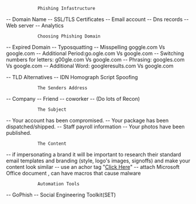 				Phishing Infastructure
-- Domain Name
-- SSL/TLS Certificates
-- Email account
-- Dns records
-- Web server
-- Analytics
				
				Choosing Phishing Domain
-- Expired Domain
-- Typosquatting 
	-- Misspelling	goggle.com Vs google.com
	-- Additional 	 Period:go.ogle.com Vs google.com
	-- Switching 	numbers for letters: g00gle.com Vs google.com
	-- Phrasing:	 googles.com Vs google.com
	-- Additional 	 Word: googleresults.com Vs google.com

-- TLD Alternatives
-- IDN Homograph Script Spoofing

				The Senders Address
-- Company
-- Friend
-- coworker
-- (Do lots of Recon)

				The Subject
-- Your account has been compromised.
-- Your package has been dispatched/shipped.
-- Staff payroll information
-- Your photos have been published.

				The Content
-- if impersonating a brand it will be important to research their standard email templates and branding (style, logo's images, signoffs) and make your content look similar
-- use an achor tag "<a href="spoofsite.com">Click Here</a>"
-- attach Microsoft Office document , can have macros that cause malware

				Automation Tools
-- GoPhish
-- Social Engineering Toolkit(SET)